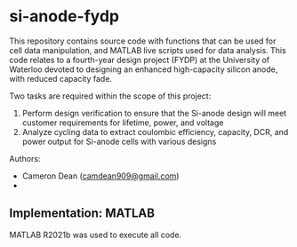 # si-anode-fydp

This repository contains source code with functions that can be used for cell data manipulation, and MATLAB live scripts used for data analysis. This code relates to a fourth-year design project (FYDP) at the University of Waterloo devoted to designing an enhanced high-capacity silicon anode, with reduced capacity fade.  

Two tasks are required within the scope of this project:  
1) Perform design verification to ensure that the Si-anode design will meet customer requirements for lifetime, power, and voltage  
2) Analyze cycling data to extract coulombic efficiency, capacity, DCR, and power output for Si-anode cells with various designs  

Authors:  
- Cameron Dean (camdean909@gmail.com)  
- 

## Implementation: MATLAB  

MATLAB R2021b was used to execute all code.  
